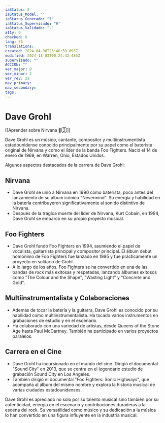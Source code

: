 ```yaml
---
iaStatus: 8
iaStatus_Model: ""
iaStatus_Generado: "I"
iaStatus_Supervisado: "H"
iaStatus_Validado: "-"
a11y: 0
checked: 0
lang: ES
translations: 
created: 2024-04-06T23:48:59.095Z
modified: 2024-11-03T00:24:42.485Z
supervisado: ""
ACCION: ""
ver_major: 0
ver_minor: 2
ver_rev: 29
nav_primary: 
nav_secondary: 
tags:
---
```

# Dave Grohl

[[Aprender sobre Nirvana  🔴②]]

Dave Grohl es un músico, cantante, compositor y multiinstrumentista estadounidense conocido principalmente por su papel como el baterista original de Nirvana y como el líder de la banda Foo Fighters. Nació el 14 de enero de 1969, en Warren, Ohio, Estados Unidos.

Algunos aspectos destacados de la carrera de Dave Grohl:

## Nirvana
    
- Dave Grohl se unió a Nirvana en 1990 como baterista, poco antes del lanzamiento de su álbum icónico "Nevermind". Su energía y habilidad en la batería contribuyeron significativamente al sonido distintivo de Nirvana.
- Después de la trágica muerte del líder de Nirvana, Kurt Cobain, en 1994, Dave Grohl se embarcó en su propio proyecto musical.

## Foo Fighters
    
- Dave Grohl fundó Foo Fighters en 1994, asumiendo el papel de vocalista, guitarrista principal y compositor principal. El álbum debut homónimo de Foo Fighters fue lanzado en 1995 y fue prácticamente un proyecto en solitario de Grohl.
- A lo largo de los años, Foo Fighters se ha convertido en una de las bandas de rock más exitosas y respetadas, lanzando álbumes exitosos como "The Colour and the Shape", "Wasting Light" y "Concrete and Gold".

## Multiinstrumentalista y Colaboraciones
    
- Además de tocar la batería y la guitarra, Dave Grohl es conocido por su habilidad como multiinstrumentalista. Ha tocado varios instrumentos en grabaciones de estudio y en el escenario.
- Ha colaborado con una variedad de artistas, desde Queens of the Stone Age hasta Paul McCartney. También ha participado en varios proyectos paralelos.

## Carrera en el Cine
    
- Dave Grohl ha incursionado en el mundo del cine. Dirigió el documental "Sound City" en 2013, que se centra en el legendario estudio de grabación Sound City en Los Ángeles.
- También dirigió el documental "Foo Fighters: Sonic Highways", que acompaña al álbum del mismo nombre y explora la historia musical de varias ciudades estadounidenses.

Dave Grohl es apreciado no solo por su talento musical sino también por su autenticidad, energía en el escenario y contribuciones duraderas a la escena del rock. Su versatilidad como músico y su dedicación a la música lo han convertido en una figura influyente en la industria musical.